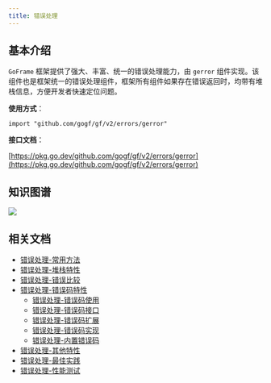 ```yaml
---
title: 错误处理
---
```


## 基本介绍

`GoFrame` 框架提供了强大、丰富、统一的错误处理能力，由 `gerror` 组件实现。该组件也是框架统一的错误处理组件，框架所有组件如果存在错误返回时，均带有堆栈信息，方便开发者快速定位问题。

**使用方式**：

```
import "github.com/gogf/gf/v2/errors/gerror"
```

**接口文档**：

[https://pkg.go.dev/github.com/gogf/gf/v2/errors/gerror](https://pkg.go.dev/github.com/gogf/gf/v2/errors/gerror)

## 知识图谱

![](/download/attachments/1114255/GoFrame%20Error%20Handling.png?version=1&modificationDate=1623328729686&api=v2)

## 相关文档

- [错误处理-常用方法](/docs/核心组件/错误处理/错误处理-常用方法)
- [错误处理-堆栈特性](/docs/核心组件/错误处理/错误处理-堆栈特性)
- [错误处理-错误比较](/docs/核心组件/错误处理/错误处理-错误比较)
- [错误处理-错误码特性](/docs/核心组件/错误处理/错误处理-错误码特性/错误处理-错误码特性)
  - [错误处理-错误码使用](/docs/核心组件/错误处理/错误处理-错误码特性/错误处理-错误码使用)
  - [错误处理-错误码接口](/docs/核心组件/错误处理/错误处理-错误码特性/错误处理-错误码接口)
  - [错误处理-错误码扩展](/docs/核心组件/错误处理/错误处理-错误码特性/错误处理-错误码扩展)
  - [错误处理-错误码实现](/docs/核心组件/错误处理/错误处理-错误码特性/错误处理-错误码实现)
  - [错误处理-内置错误码](/docs/核心组件/错误处理/错误处理-错误码特性/错误处理-内置错误码)
- [错误处理-其他特性](/docs/核心组件/错误处理/错误处理-其他特性)
- [错误处理-最佳实践](/docs/核心组件/错误处理/错误处理-最佳实践)
- [错误处理-性能测试](/docs/核心组件/错误处理/错误处理-性能测试)
